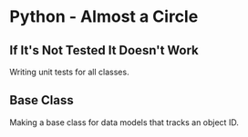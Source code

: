 # Python - Almost a Circle

## If It's Not Tested It Doesn't Work
Writing unit tests for all classes.

## Base Class
Making a base class for data models that tracks an object ID.
